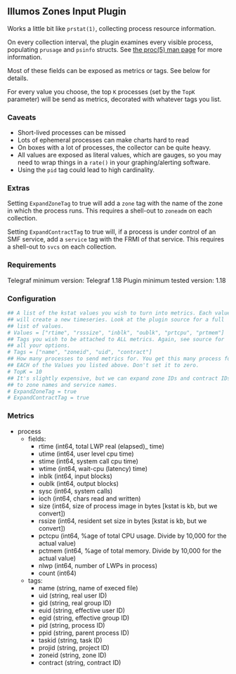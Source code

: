 ## Illumos Zones Input Plugin

Works a little bit like `prstat(1)`, collecting process resource information.

On every collection interval, the plugin examines every visible process, populating 
`prusage` and `psinfo` structs. See [the proc(5) man page](https://www.illumos.org/man/5/proc)
for more information.

Most of these fields can be exposed as metrics or tags. See below for details.

For every value you choose, the top `K` processes (set by the `TopK` parameter)
will be send as metrics, decorated with whatever tags you list.

### Caveats
* Short-lived processes can be missed
* Lots of ephemeral processes can make charts hard to read
* On boxes with a lot of processes, the collector can be quite heavy.
* All values are exposed as literal values, which are gauges, so you may need
  to wrap things in a `rate()` in your graphing/alerting software.
* Using the `pid` tag could lead to high cardinality.

### Extras

Setting `ExpandZoneTag` to true will add a `zone` tag with the name of the zone
in which the process runs. This requires a shell-out to `zoneadm` on each 
collection.

Setting `ExpandContractTag` to true will, if a process is under control of an
SMF service, add a `service` tag with the FRMI of that service. This requires a
shell-out to `svcs` on each collection.

### Requirements

Telegraf minimum version: Telegraf 1.18
Plugin minimum tested version: 1.18

### Configuration

```toml
## A list of the kstat values you wish to turn into metrics. Each value
## will create a new timeseries. Look at the plugin source for a full
## list of values.
# Values = ["rtime", "rsssize", "inblk", "oublk", "prtcpu", "prtmem"]
## Tags you wish to be attached to ALL metrics. Again, see source for 
## all your options.
# Tags = ["name", "zoneid", "uid", "contract"]
## How many processes to send metrics for. You get this many process for 
## EACH of the Values you listed above. Don't set it to zero.
# TopK = 10
## It's slightly expensive, but we can expand zone IDs and contract IDs
## to zone names and service names.
# ExpandZoneTag = true
# ExpandContractTag = true
```

### Metrics

- process
  - fields:
    - rtime (int64, total LWP real (elapsed)_ time)
    - utime (int64, user level cpu time)
    - stime (int64, system call cpu time)
    - wtime (int64, wait-cpu (latency) time)
    - inblk (int64, input blocks)
    - oublk (int64, output blocks)
    - sysc (int64, system calls)
    - ioch (int64, chars read and written)
    - size (int64, size of process image in bytes [kstat is kb, but we convert])
    - rssize (int64, resident set size in bytes [kstat is kb, but we convert])
    - pctcpu (int64, %age of total CPU usage. Divide by 10,000 for the actual value)
    - pctmem (int64, %age of total memory. Divide by 10,000 for the actual value)
    - nlwp (int64, number of LWPs in process)
    - count (int64)
  - tags:
    - name (string, name of execed file)
    - uid (string, real user ID)
    - gid (string, real group ID)
    - euid (string, effective user ID)
    - egid (string, effective group ID)
    - pid (string, process ID)
    - ppid (string, parent process ID)
    - taskid (string, task ID)
    - projid (string, project ID)
    - zoneid (string, zone ID)
    - contract (string, contract ID)

